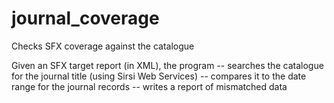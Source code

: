 journal_coverage
================

Checks SFX coverage against the catalogue

Given an SFX target report (in XML), the program
  -- searches the catalogue for the journal title (using Sirsi Web Services)
  -- compares it to the date range for the journal records
  -- writes a report of mismatched data
